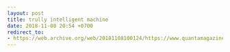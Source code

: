 ```yaml
---
layout: post
title: trully intelligent machine
date: 2018-11-08 20:54 +0700
redirect_to:
- https://web.archive.org/web/20181108100124/https://www.quantamagazine.org/to-build-truly-intelligent-machines-teach-them-cause-and-effect-20180515/
---
```

